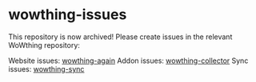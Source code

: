 wowthing-issues
===============

This repository is now archived! Please create issues in the relevant WoWthing repository:

Website issues: [wowthing-again](https://github.com/ThingEngineering/wowthing-again/issues)
Addon issues: [wowthing-collector](https://github.com/ThingEngineering/wowthing-collector/issues)
Sync issues: [wowthing-sync](https://github.com/ThingEngineering/wowthing-sync/issues)
